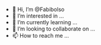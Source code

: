 - 👋 Hi, I’m @Fabibolso
- 👀 I’m interested in ...
- 🌱 I’m currently learning ...
- 💞️ I’m looking to collaborate on ...
- 📫 How to reach me ...

<!---
Fabibolso/Fabibolso is a ✨ special ✨ repository because its `README.md` (this file) appears on your GitHub profile.
You can click the Preview link to take a look at your changes.
--->
